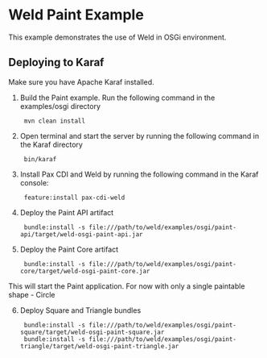 Weld Paint Example
========================

This example demonstrates the use of Weld in OSGi environment.

Deploying to Karaf
--------------------

Make sure you have Apache Karaf installed.

1. Build the Paint example. Run the following command in the examples/osgi directory

        mvn clean install

2. Open terminal and start the server by running the following command in the Karaf directory

        bin/karaf

3. Install Pax CDI and Weld by running the following command in the Karaf console:

        feature:install pax-cdi-weld

4. Deploy the Paint API artifact 

        bundle:install -s file:///path/to/weld/examples/osgi/paint-api/target/weld-osgi-paint-api.jar

5. Deploy the Paint Core artifact 

        bundle:install -s file:///path/to/weld/examples/osgi/paint-core/target/weld-osgi-paint-core.jar
This will start the Paint application. For now with only a single paintable shape - Circle

6. Deploy Square and Triangle bundles

        bundle:install -s file:///path/to/weld/examples/osgi/paint-square/target/weld-osgi-paint-square.jar
        bundle:install -s file:///path/to/weld/examples/osgi/paint-triangle/target/weld-osgi-paint-triangle.jar

